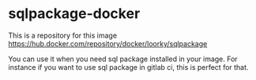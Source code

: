 # sqlpackage-docker

This is a repository for this image https://hub.docker.com/repository/docker/loorky/sqlpackage

You can use it when you need sql package installed in your image. For instance if you want to use sql package in gitlab ci, this is perfect for that.
